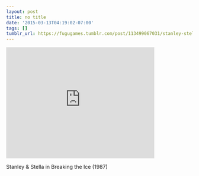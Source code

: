 ```yaml
---
layout: post
title: no title
date: '2015-03-13T04:19:02-07:00'
tags: []
tumblr_url: https://fugugames.tumblr.com/post/113499067031/stanley-stella-in-breaking-the-ice-1987
---
```

<iframe width="400" height="300" id="youtube_iframe" src="https://www.youtube.com/embed/3bTqWsVqyzE?feature=oembed&amp;enablejsapi=1&amp;origin=https://safe.txmblr.com&amp;wmode=opaque" frameborder="0" allow="accelerometer; autoplay; encrypted-media; gyroscope; picture-in-picture" allowfullscreen></iframe>  

Stanley & Stella in Breaking the Ice (1987)

